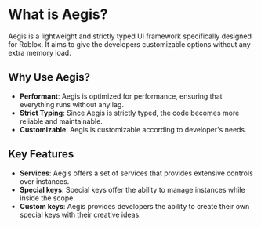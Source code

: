 # What is Aegis?

Aegis is a lightweight and strictly typed UI framework specifically designed for Roblox. It aims to give the developers customizable options without any extra memory load.

## Why Use Aegis?

- **Performant**: Aegis is optimized for performance, ensuring that everything runs without any lag.
- **Strict Typing**: Since Aegis is strictly typed, the code becomes more reliable and maintainable.
- **Customizable**: Aegis is customizable according to developer's needs.

## Key Features

- **Services**: Aegis offers a set of services that provides extensive controls over instances.
- **Special keys**: Special keys offer the ability to manage instances while inside the scope.
- **Custom keys**: Aegis provides developers the ability to create their own special keys with their creative ideas.
